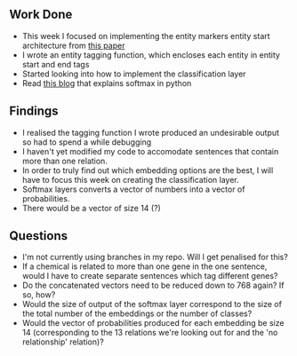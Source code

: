 ## Work Done 
* This week I focused on implementing the entity markers entity start architecture from [this paper](https://arxiv.org/pdf/1906.03158.pdf)
* I wrote an entity tagging function, which encloses each entity in entity start and end tags
* Started looking into how to implement the classification layer
* Read [this blog](https://machinelearningmastery.com/softmax-activation-function-with-python/) that explains softmax in python

## Findings
* I realised the tagging function I wrote produced an undesirable output so had to spend a while debugging
* I haven't yet modified my code to accomodate sentences that contain more than one relation.
* In order to truly find out which embedding options are the best, I will have to focus this week on creating the classification layer.
* Softmax layers converts a vector of numbers into a vector of probabilities.
* There would be a vector of size 14 (?) 

## Questions
* I'm not currently using branches in my repo. Will I get penalised for this?
* If a chemical is related to more than one gene in the one sentence, would I have to create separate sentences which tag different genes?
* Do the concatenated vectors need to be reduced down to 768 again? If so, how?
* Would the size of output of the softmax layer correspond to the size of the total number of the embeddings or the number of classes?
* Would the vector of probabilities produced for each embedding be size 14 (corresponding to the 13 relations we're looking out for and the 'no relationship' relation)?

